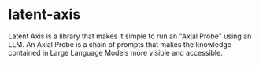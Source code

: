 # latent-axis
Latent Axis is a library that makes it simple to run an "Axial Probe" using an LLM. An Axial Probe is a chain of prompts that makes the knowledge contained in Large Language Models more visible and accessible.
